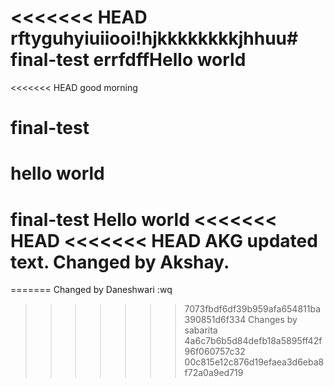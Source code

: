<<<<<<< HEAD
rftyguhyiuiiooi!hjkkkkkkkkjhhuu# final-test
errfdffHello world
=======
<<<<<<< HEAD
good morning
# final-test
hello world
=======
final-test
Hello world
<<<<<<< HEAD
<<<<<<< HEAD
AKG
updated text.
Changed by Akshay.
=======
=======
Changed by Daneshwari
:wq
>>>>>>> 7073fbdf6df39b959afa654811ba390851d6f334
Changes by sabarita
>>>>>>> 4a6c7b6b5d84defb18a5895ff42f96f060757c32
>>>>>>> 00c815e12c876d19efaea3d6eba8f72a0a9ed719
